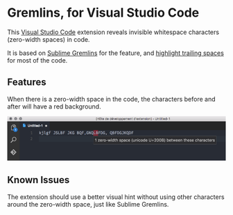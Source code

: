 # Gremlins, for Visual Studio Code

This [Visual Studio Code](https://code.visualstudio.com/) extension reveals invisible whitespace characters (zero-width spaces) in code.

It is based on [Sublime Gremlins](https://packagecontrol.io/packages/Gremlins) for the feature, and [highlight trailing spaces](https://github.com/yifu/highlight-trailing-whitespaces) for most of the code.

## Features

When there is a zero-width space in the code, the characters before and after will have a red background.

![](screenshot.png)

## Known Issues

The extension should use a better visual hint without using other characters around the zero-width space, just like Sublime Gremlins.
